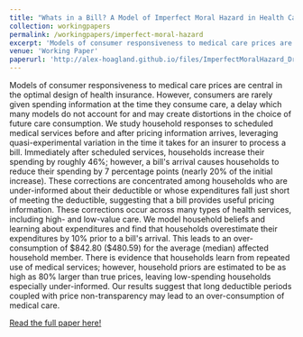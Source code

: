 ```yaml
---
title: "Whats in a Bill? A Model of Imperfect Moral Hazard in Health Care"
collection: workingpapers
permalink: /workingpapers/imperfect-moral-hazard
excerpt: 'Models of consumer responsiveness to medical care prices are central in the optimal design of health insurance. However, consumers are rarely given spending information at the time they consume care, a delay which many models do not account for and may create distortions in the choice of future care consumption.'
venue: 'Working Paper'
paperurl: 'http://alex-hoagland.github.io/files/ImperfectMoralHazard_Draft_20221020.pdf'
---
```


Models of consumer responsiveness to medical care prices are central in the optimal design of health insurance. However, consumers are rarely given spending information at the time they consume care, a delay which many models do not account for and may create distortions in the choice of future care consumption. We study household responses to scheduled medical services before and after pricing information arrives, leveraging quasi-experimental variation in the time it takes for an insurer to process a bill. Immediately after scheduled services, households increase their spending by roughly 46%; however, a bill's arrival causes households to reduce their spending by 7 percentage points (nearly 20% of the initial increase). These corrections are concentrated among households who are under-informed about their deductible or whose expenditures fall just short of meeting the deductible, suggesting that a bill provides useful pricing information. These corrections occur across many types of health services, including high- and low-value care. We model household beliefs and learning about expenditures and find that households overestimate their expenditures by 10% prior to a bill's arrival. This leads to an over-consumption of \$842.80 (\$480.59) for the average (median) affected household member. There is evidence that households learn from repeated use of medical services; however, household priors are estimated to be as high as 80% larger than true prices, leaving low-spending households especially under-informed. Our results suggest that long deductible periods coupled with price non-transparency may lead to an over-consumption of medical care. 

[Read the full paper here!](http://alex-hoagland.github.io/files/ImperfectMoralHazard_Draft_20221020.pdf)

